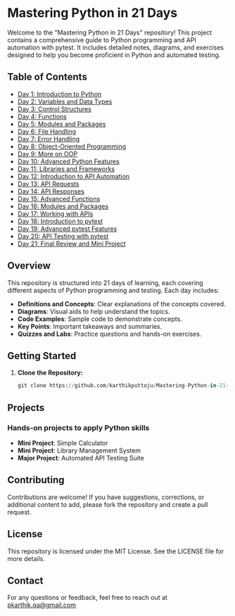 # Mastering Python in 21 Days

Welcome to the "Mastering Python in 21 Days" repository! This project contains a comprehensive guide to Python programming and API automation with pytest. It includes detailed notes, diagrams, and exercises designed to help you become proficient in Python and automated testing.

## Table of Contents

- [Day 1: Introduction to Python](notes/day1/introduction.md)
- [Day 2: Variables and Data Types](notes/day2/variables_and_data_types.md)
- [Day 3: Control Structures](notes/day3/control_structures.md)
- [Day 4: Functions](notes/day4/functions.md)
- [Day 5: Modules and Packages](notes/day5/modules_and_packages.md)
- [Day 6: File Handling](notes/day6/file_handling.md)
- [Day 7: Error Handling](notes/day7/error_handling.md)
- [Day 8: Object-Oriented Programming](notes/day8/oop.md)
- [Day 9: More on OOP](notes/day9/more_oop.md)
- [Day 10: Advanced Python Features](notes/day10/advanced_features.md)
- [Day 11: Libraries and Frameworks](notes/day11/libraries_and_frameworks.md)
- [Day 12: Introduction to API Automation](notes/day12/api_automation.md)
- [Day 13: API Requests](notes/day13/api_requests.md)
- [Day 14: API Responses](notes/day14/api_responses.md)
- [Day 15: Advanced Functions](notes/day15/advanced_functions.md)
- [Day 16: Modules and Packages](notes/day16/modules_and_packages.md)
- [Day 17: Working with APIs](notes/day17/working_with_apis.md)
- [Day 18: Introduction to pytest](notes/day18/introduction_to_pytest.md)
- [Day 19: Advanced pytest Features](notes/day19/advanced_pytest_features.md)
- [Day 20: API Testing with pytest](notes/day20/api_testing_with_pytest.md)
- [Day 21: Final Review and Mini Project](notes/day21/final_review_and_mini_project.md)

## Overview

This repository is structured into 21 days of learning, each covering different aspects of Python programming and testing. Each day includes:

- **Definitions and Concepts**: Clear explanations of the concepts covered.
- **Diagrams**: Visual aids to help understand the topics.
- **Code Examples**: Sample code to demonstrate concepts.
- **Key Points**: Important takeaways and summaries.
- **Quizzes and Labs**: Practice questions and hands-on exercises.

## Getting Started

1. **Clone the Repository:**
   ```python
   git clone https://github.com/karthikputtoju/Mastering-Python-in-21-Days.git
   ```  

## Projects

### Hands-on projects to apply Python skills

- **Mini Project**:  Simple Calculator
- **Mini Project**:  Library Management System
- **Major Project**: Automated API Testing Suite

## Contributing

Contributions are welcome! If you have suggestions, corrections, or additional content to add, please fork the repository and create a pull request.

## License

This repository is licensed under the MIT License. See the LICENSE file for more details.

## Contact

For any questions or feedback, feel free to reach out at pkarthik.qa@gmail.com

